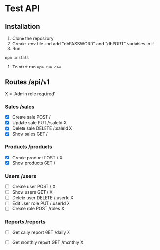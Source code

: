 # Test API

## Installation
1. Clone the repository
1. Create .env file and add "dbPASSWORD" and "dbPORT" variables in it.
1. Run 
```
npm install
```
1. To start run `npm run dev`

## Routes /api/v1

X = 'Admin role required'

### Sales /sales
* [X] Create sale POST /
* [X] Update sale PUT /:saleId X
* [X] Delete sale DELETE /:saleId X
* [X] Show sales GET /

### Products /products
* [X] Create product POST / X
* [X] Show products GET /

### Users /users
* [ ] Create user POST / X
* [ ] Show users  GET / X
* [ ] Delete user  DELETE /:userId X
* [ ] Edit user role PUT /:userId X
* [ ] Create role POST /roles X

### Reports /reports
* [ ] Get daily report GET /daily X
* [ ] Get monthly report GET /monthly X

